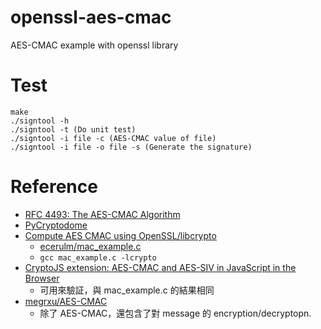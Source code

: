 # openssl-aes-cmac
AES-CMAC example with openssl library

# Test
    make
    ./signtool -h
    ./signtool -t (Do unit test)
    ./signtool -i file -c (AES-CMAC value of file)
    ./signtool -i file -o file -s (Generate the signature)

# Reference
* [RFC 4493: The AES-CMAC Algorithm](https://www.rfc-editor.org/rfc/rfc4493)
* [PyCryptodome](https://pycryptodome.readthedocs.io/en/latest/src/hash/cmac.html)
* [Compute AES CMAC using OpenSSL/libcrypto](http://rubenlaguna.com/post/2015-02-05-compute-aes-cmac-using-openssl-slash-libcrypto/)
  * [ecerulm/mac_example.c](https://gist.github.com/ecerulm/90653daf2b808aea0837)
  * `gcc mac_example.c -lcrypto`
* [CryptoJS extension: AES-CMAC and AES-SIV in JavaScript in the Browser](https://artjomb.github.io/cryptojs-extension/)
  * 可用來驗証，與 mac_example.c 的結果相同
* [megrxu/AES-CMAC](https://github.com/megrxu/AES-CMAC)
  * 除了 AES-CMAC，還包含了對 message 的 encryption/decryptopn.

